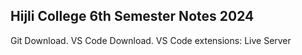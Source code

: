 ## Hijli College 6th Semester Notes 2024


Git Download.
VS Code Download.
VS Code extensions:
Live Server


